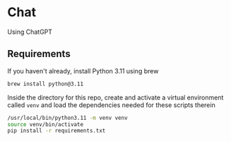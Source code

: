 # Chat

Using ChatGPT

## Requirements

If you haven't already, 
install Python 3.11 using brew

```bash
brew install python@3.11
```

Inside the directory for this repo, 
create and activate a virtual environment called `venv`
and load the dependencies needed for these scripts therein

```bash
/usr/local/bin/python3.11 -m venv venv
source venv/bin/activate
pip install -r requirements.txt
```
